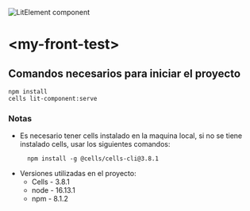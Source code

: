![LitElement component](https://img.shields.io/badge/litElement-component-blue.svg)

# \<my-front-test>

## Comandos necesarios para iniciar el proyecto
```
npm install
cells lit-component:serve
```

### Notas
- Es necesario tener cells instalado en la maquina local, si no se tiene instalado cells, usar los siguientes comandos:
  ```
    npm install -g @cells/cells-cli@3.8.1
  ```
- Versiones utilizadas en el proyecto:
  - Cells - 3.8.1
  - node - 16.13.1
  - npm - 8.1.2